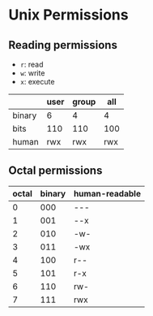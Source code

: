 # Unix Permissions

## Reading permissions

- `r`: read
- `w`: write
- `x`: execute

|        | user | group |  all |
| ------ | ---- | ----- | ---- |
| binary |    6 |     4 |    4 |
| bits   |  110 |   110 |  100 |
| human  |  rwx |   rwx |  rwx |

## Octal permissions

| octal |	binary	| human-readable |
| ----- | ------- | -------------- |
| 0	    | 000     |	---            |
| 1	    | 001	    |	--x            |
| 2	    | 010	    |	-w-            |
| 3	    | 011	    |	-wx            |
| 4	    | 100	    |	r--            |
| 5	    | 101	    |	r-x            |
| 6	    | 110	    |	rw-            |
| 7	    | 111	    |	rwx            |
